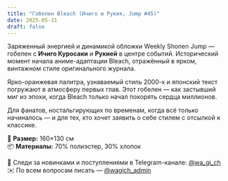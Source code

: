 ```yaml
---
title: "Гобелен Bleach (Ичиго и Рукия, Jump #45)"
date: 2025-05-31
draft: false
---
```


Заряженный энергией и динамикой обложки Weekly Shonen Jump — гобелен с **Ичиго Куросаки** и **Рукией** в центре событий. Исторический момент начала аниме-адаптации Bleach, отражённый в ярком, винтажном стиле оригинального журнала.

Ярко-оранжевая палитра, узнаваемый стиль 2000-х и японский текст погружают в атмосферу первых глав. Этот гобелен — как застывший миг из эпохи, когда Bleach только начал покорять сердца миллионов.

Для фанатов, ностальгирующих по временам, когда всё только начиналось — и для тех, кто хочет заявить о себе стилем с отсылкой к классике.

🧵 **Размер:** 160×130 см  
📦 **Материалы:** 70% полиэстер, 30% хлопок  

📣 Следи за новинками и поступлениями в Telegram-канале: [@wa_gi_ch](https://t.me/wa_gi_ch)  
✉️ По всем вопросам писать — [@wagich_admin](https://t.me/wagich_admin)
